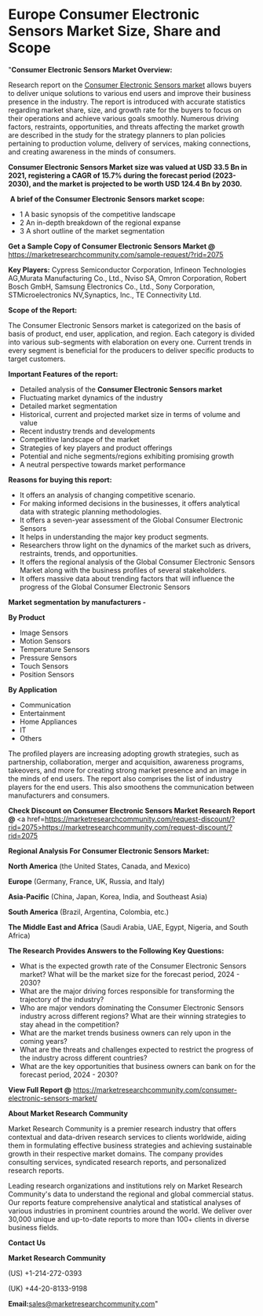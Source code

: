 # Europe Consumer Electronic Sensors Market Size, Share and Scope
"<strong>Consumer Electronic Sensors Market Overview:</strong>

Research report on the <a href=https://marketresearchcommunity.com/consumer-electronic-sensors-market/>Consumer Electronic Sensors market</a> allows buyers to deliver unique solutions to various end users and improve their business presence in the industry. The report is introduced with accurate statistics regarding market share, size, and growth rate for the buyers to focus on their operations and achieve various goals smoothly. Numerous driving factors, restraints, opportunities, and threats affecting the market growth are described in the study for the strategy planners to plan policies pertaining to production volume, delivery of services, making connections, and creating awareness in the minds of consumers.

<strong>Consumer Electronic Sensors Market size was valued at USD 33.5 Bn in 2021, registering a CAGR of 15.7% during the forecast period (2023-2030), and the market is projected to be worth USD 124.4 Bn by 2030.</strong>

 <Strong>A brief of the Consumer Electronic Sensors market scope:</Strong>
<ul>
 <li>1  A basic synopsis of the competitive landscape</li>
 <li>2  An in-depth breakdown of the regional expanse</li>
 <li>3  A short outline of the market segmentation</li>
</ul>
<strong>Get a Sample Copy of Consumer Electronic Sensors Market @ </b></strong><a href=https://marketresearchcommunity.com/sample-request/?rid=2075><u>https://marketresearchcommunity.com/sample-request/?rid=2075</u></a>

<strong>Key Players:</strong> 
Cypress Semiconductor Corporation, Infineon Technologies AG,Murata Manufacturing Co., Ltd., Nviso SA, Omron Corporation, Robert Bosch GmbH, Samsung Electronics Co., Ltd., Sony Corporation, STMicroelectronics NV,Synaptics, Inc., TE Connectivity Ltd.

<strong>Scope of the Report:</strong>

The Consumer Electronic Sensors market is categorized on the basis of basis of product, end user, application, and region. Each category is divided into various sub-segments with elaboration on every one. Current trends in every segment is beneficial for the producers to deliver specific products to target customers.

<strong><b>Important Features of the report:</b></strong>
<ul>
  <li>Detailed analysis of the <strong><b>Consumer Electronic Sensors </b></strong><strong><b>market</b></strong></li>
  <li>Fluctuating market dynamics of the industry</li>
  <li>Detailed market segmentation</li>
  <li>Historical, current and projected market size in terms of volume and value</li>
  <li>Recent industry trends and developments</li>
  <li>Competitive landscape of the market</li>
  <li>Strategies of key players and product offerings</li>
  <li>Potential and niche segments/regions exhibiting promising growth</li>
  <li>A neutral perspective towards market performance</li>
</ul>
<strong><b>Reasons for buying this report:</b></strong>
<ul>
  <li>It offers an analysis of changing competitive scenario.</li>
  <li>For making informed decisions in the businesses, it offers analytical data with strategic planning methodologies.</li>
  <li>It offers a seven-year assessment of the Global Consumer Electronic Sensors</li>
  <li>It helps in understanding the major key product segments.</li>
  <li>Researchers throw light on the dynamics of the market such as drivers, restraints, trends, and opportunities.</li>
  <li>It offers the regional analysis of the Global Consumer Electronic Sensors Market along with the business profiles of several stakeholders.</li>
  <li>It offers massive data about trending factors that will influence the progress of the Global Consumer Electronic Sensors</li>
</ul>

<strong>Market segmentation by manufacturers -</strong>



<strong>By Product</strong>
<ul>
 	<li>Image Sensors</li>
 	<li>Motion Sensors</li>
 	<li>Temperature Sensors</li>
 	<li>Pressure Sensors</li>
 	<li>Touch Sensors</li>
 	<li>Position Sensors</li>
</ul>
<strong>By Application</strong>
<ul>
 	<li>Communication</li>
 	<li>Entertainment</li>
 	<li>Home Appliances</li>
 	<li>IT</li>
 	<li>Others</li>
</ul>

The profiled players are increasing adopting growth strategies, such as partnership, collaboration, merger and acquisition, awareness programs, takeovers, and more for creating strong market presence and an image in the minds of end users. The report also comprises the list of industry players for the end users. This also smoothens the communication between manufacturers and consumers.

<strong><b>Check Discount on Consumer Electronic Sensors Market Research Report @ </b></strong><a href=https://marketresearchcommunity.com/request-discount/?rid=2075><u>https://marketresearchcommunity.com/request-discount/?rid=2075</u></a>

<strong>Regional Analysis For Consumer Electronic Sensors Market:</strong>

<strong>North America</strong> (the United States, Canada, and Mexico)

<strong>Europe</strong> (Germany, France, UK, Russia, and Italy)

<strong>Asia-Pacific</strong> (China, Japan, Korea, India, and Southeast Asia)

<strong>South America</strong> (Brazil, Argentina, Colombia, etc.)

<strong>The Middle East and Africa</strong> (Saudi Arabia, UAE, Egypt, Nigeria, and South Africa)

<strong>The Research Provides Answers to the Following Key Questions:</strong>
<ul>
 	<li>What is the expected growth rate of the Consumer Electronic Sensors market? What will be the market size for the forecast period, 2024 - 2030?</li>
 	<li>What are the major driving forces responsible for transforming the trajectory of the industry?</li>
 	<li>Who are major vendors dominating the Consumer Electronic Sensors industry across different regions? What are their winning strategies to stay ahead in the competition?</li>
 	<li>What are the market trends business owners can rely upon in the coming years?</li>
 	<li>What are the threats and challenges expected to restrict the progress of the industry across different countries?</li>
 	<li>What are the key opportunities that business owners can bank on for the forecast period, 2024 - 2030?</li>
</ul>

<strong>View Full Report @</strong> <a href=https://marketresearchcommunity.com/consumer-electronic-sensors-market/>https://marketresearchcommunity.com/consumer-electronic-sensors-market/</a>

<strong>About Market Research Community</strong>

Market Research Community is a premier research industry that offers contextual and data-driven research services to clients worldwide, aiding them in formulating effective business strategies and achieving sustainable growth in their respective market domains. The company provides consulting services, syndicated research reports, and personalized research reports.

Leading research organizations and institutions rely on Market Research Community's data to understand the regional and global commercial status. Our reports feature comprehensive analytical and statistical analyses of various industries in prominent countries around the world. We deliver over 30,000 unique and up-to-date reports to more than 100+ clients in diverse business fields.

<strong>Contact Us</strong>

<strong>Market Research Community</strong>

(US) +1-214-272-0393

(UK) +44-20-8133-9198

<strong>Email:</strong>sales@marketresearchcommunity.com"
